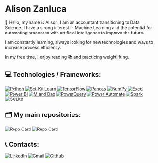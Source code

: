 # Alison Zanluca

🤗 Hello, my name is Alison, I am an accountant transitioning to Data Science. I have a strong interest in Machine Learning and the potential for automating processes with artificial intelligence to improve the future.

I am constantly learning, always looking for new technologies and ways to increase process efficiency.

In my free time, I enjoy reading 📚 and practicing weightlifting.


## 💻 Technologies / Frameworks:
[![Python](https://img.shields.io/badge/Python-3776AB?style=for-the-badge&logo=python&logoColor=white)](https://www.python.org/) [![Sci-Kit Learn](https://img.shields.io/badge/Sci--Kit_Learn-F7931E?style=for-the-badge&logo=scikit-learn&logoColor=white)](https://scikit-learn.org/) [![TensorFlow](https://img.shields.io/badge/TensorFlow-FF6F00?style=for-the-badge&logo=tensorflow&logoColor=white)](https://www.tensorflow.org/) [![Pandas](https://img.shields.io/badge/Pandas-150458?style=for-the-badge&logo=pandas&logoColor=white)](https://pandas.pydata.org/) [![NumPy](https://img.shields.io/badge/NumPy-013243?style=for-the-badge&logo=numpy&logoColor=white)](https://numpy.org/)
[![Excel](https://img.shields.io/badge/Excel-217346?style=for-the-badge&logo=microsoft-excel&logoColor=white)](https://www.microsoft.com/en-us/microsoft-365/excel) [![Power BI](https://img.shields.io/badge/Power_BI-F2C811?style=for-the-badge&logo=powerbi&logoColor=black)](https://powerbi.microsoft.com/) [![ M and Dax](https://img.shields.io/badge/M_And_Dax-F9A21C?style=for-the-badge)](https://docs.microsoft.com/pt-br/powerquery-m/) [![PowerQuery](https://img.shields.io/badge/PowerQuery-F9A21C?style=for-the-badge)](https://docs.microsoft.com/pt-br/powerquery-m/)
[![Power Automate](https://img.shields.io/badge/Power_Automate-2E77D0?style=for-the-badge&logo=microsoft-power-automate&logoColor=white)](https://flow.microsoft.com/) 
[![Spark](https://img.shields.io/badge/Apache_Spark-E25A1C?style=for-the-badge&logo=apache-spark&logoColor=white)](https://spark.apache.org/) ![SQLite](https://img.shields.io/badge/SQLite-000?style=for-the-badge&logo=sqlite&logoColor=07405E)

## 🗂️ My main repositories:
[![Repo Card](https://github-readme-stats.vercel.app/api/pin/?username=AlisonZa&repo=CNNpneumonia&bg_color=000&border_color=30A3DC&show_icons=true&icon_color=30A3DC&title_color=E94D5F&text_color=FFF)](https://github.com/AlisonZa/CNNpneumonia)
[![Repo Card](https://github-readme-stats.vercel.app/api/pin/?username=AlisonZa&repo=CNNpneumonia&bg_color=000&border_color=30A3DC&show_icons=true&icon_color=30A3DC&title_color=E94D5F&text_color=FFF)](https://github.com/AlisonZa/Sales-Dashboard)


## 📞 Contacts:
[![LinkedIn](https://img.shields.io/badge/LinkedIn-0077B5?style=for-the-badge&logo=linkedin&logoColor=white)](https://www.linkedin.com/in/alison-zanluca//)
[![Gmail](https://img.shields.io/badge/Gmail-333333?style=for-the-badge&logo=gmail&logoColor=red)](mailto:alison.zanluca@gmail.com)
[![GitHub](https://img.shields.io/badge/GitHub-100000?style=for-the-badge&logo=github&logoColor=white)](https://github.com/AlisonZa)
	
